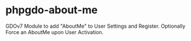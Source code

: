 # phpgdo-about-me
GDOv7 Module to add "AboutMe" to User Settings and Register. Optionally Force an AboutMe upon User Activation.
